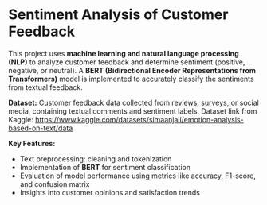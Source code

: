 # Sentiment Analysis of Customer Feedback

This project uses **machine learning and natural language processing (NLP)** to analyze customer feedback and determine sentiment (positive, negative, or neutral). A **BERT (Bidirectional Encoder Representations from Transformers)** model is implemented to accurately classify the sentiments from textual feedback.

**Dataset:** Customer feedback data collected from reviews, surveys, or social media, containing textual comments and sentiment labels.
Dataset link from Kaggle: https://www.kaggle.com/datasets/simaanjali/emotion-analysis-based-on-text/data

**Key Features:**
- Text preprocessing: cleaning and tokenization
- Implementation of **BERT** for sentiment classification
- Evaluation of model performance using metrics like accuracy, F1-score, and confusion matrix
- Insights into customer opinions and satisfaction trends

